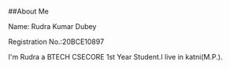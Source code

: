 ##About Me

Name: Rudra Kumar Dubey

Registration No.:20BCE10897

I'm Rudra a BTECH CSECORE 1st Year Student.I live in katni(M.P.).
